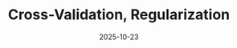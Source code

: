 ---
layout: lecture
number: 17
date: 2025-10-23
published: true
title: Cross-Validation, Regularization
presented_by: Josh Grossman
slido:
recording: 
files:
  slides: 
  pdf_slides:
  code:
  code_html:
  notebook:
  notes:
  additional_files:
    - name:
      link:
      target: #or leave empty
---